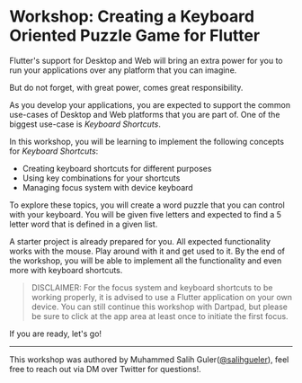# Workshop: Creating a Keyboard Oriented Puzzle Game for Flutter

Flutter's support for Desktop and Web will bring an extra power for you to run your applications over any platform that you can imagine.

But do not forget, with great power, comes great responsibility.

As you develop your applications, you are expected to support the common use-cases of Desktop and Web platforms that you are part of. One of the biggest use-case is _Keyboard Shortcuts_.

In this workshop, you will be learning to implement the following concepts for _Keyboard Shortcuts_:

- Creating keyboard shortcuts for different purposes
- Using key combinations for your shortcuts
- Managing focus system with device keyboard

To explore these topics, you will create a word puzzle that you can control with your keyboard. You will be given five letters and expected to find a 5 letter word that is defined in a given list.

A starter project is already prepared for you. All expected functionality works with the mouse. Play around with it and get used to it. By the end of the workshop, you will be able to implement all the functionality and even more with keyboard shortcuts.

> DISCLAIMER: For the focus system and keyboard shortcuts to be working properly, it is advised to use a Flutter application on your own device. You can still continue this workshop with Dartpad, but please be sure to click at the app area at least once to initiate the first focus.

If you are ready, let's go!

---

This workshop was authored by Muhammed Salih Guler([@salihgueler](https://twitter.com/salihgueler)), feel free to reach out via DM over Twitter for questions!.

